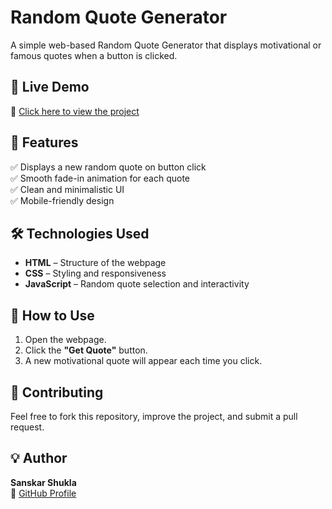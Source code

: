 # Random Quote Generator  

A simple web-based Random Quote Generator that displays motivational or famous quotes when a button is clicked.  

## 🚀 Live Demo  
🔗 [Click here to view the project](https://sanskar0627.github.io/Random-Quote-Generator/)  

## 🎯 Features  
✅ Displays a new random quote on button click  
✅ Smooth fade-in animation for each quote  
✅ Clean and minimalistic UI  
✅ Mobile-friendly design  

## 🛠 Technologies Used  
- **HTML** – Structure of the webpage  
- **CSS** – Styling and responsiveness  
- **JavaScript** – Random quote selection and interactivity  

## 📌 How to Use  
1. Open the webpage.  
2. Click the **"Get Quote"** button.  
3. A new motivational quote will appear each time you click.  


## 📢 Contributing  
Feel free to fork this repository, improve the project, and submit a pull request.  

## 💡 Author  
**Sanskar Shukla**  
📌 [GitHub Profile](https://github.com/sanskar0627)  

